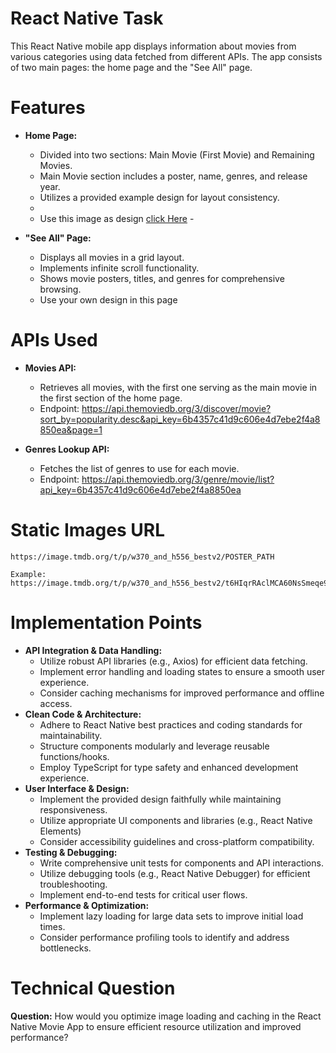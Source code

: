 
# React Native Task


This React Native mobile app displays information about movies from various categories using data fetched from different APIs. The app consists of two main pages: the home page and the "See All" page.



# Features
- **Home Page:**
   -   Divided into two sections: Main Movie (First Movie) and Remaining Movies.
    -   Main Movie section includes a poster, name, genres, and release year.
    -   Utilizes a provided example design for layout consistency.
    -   
    -   Use this image as design  [click Here](https://i.ibb.co/ws9bM13/TMA-TESt.png)    -   
      

- **"See All" Page:**
    -   Displays all movies in a grid layout.
    -   Implements infinite scroll functionality.
    -   Shows movie posters, titles, and genres for comprehensive browsing.
    -   Use your own design in this page




# APIs Used

- **Movies API:**

    -   Retrieves all movies, with the first one serving as the main movie in the first section of the home page.
    -   Endpoint: <https://api.themoviedb.org/3/discover/movie?sort_by=popularity.desc&api_key=6b4357c41d9c606e4d7ebe2f4a8850ea&page=1>

-   **Genres Lookup API:**

    -   Fetches the list of genres to use for each movie.
    -   Endpoint: <https://api.themoviedb.org/3/genre/movie/list?api_key=6b4357c41d9c606e4d7ebe2f4a8850ea>


# Static Images URL
```
https://image.tmdb.org/t/p/w370_and_h556_bestv2/POSTER_PATH

Example:
https://image.tmdb.org/t/p/w370_and_h556_bestv2/t6HIqrRAclMCA60NsSmeqe9RmNV.jpg
```



# Implementation Points

-   **API Integration & Data Handling:**
    -   Utilize robust API libraries (e.g., Axios) for efficient data fetching.
    -   Implement error handling and loading states to ensure a smooth user experience.
    -   Consider caching mechanisms for improved performance and offline access.
-   **Clean Code & Architecture:**
    -   Adhere to React Native best practices and coding standards for maintainability.
    -   Structure components modularly and leverage reusable functions/hooks.
    -   Employ TypeScript for type safety and enhanced development experience.
-   **User Interface & Design:**
    -   Implement the provided design faithfully while maintaining responsiveness.
    -   Utilize appropriate UI components and libraries (e.g., React Native Elements)
    -   Consider accessibility guidelines and cross-platform compatibility.
-   **Testing & Debugging:**
    -   Write comprehensive unit tests for components and API interactions.
    -   Utilize debugging tools (e.g., React Native Debugger) for efficient troubleshooting.
    -   Implement end-to-end tests for critical user flows.
-   **Performance & Optimization:**
    -   Implement lazy loading for large data sets to improve initial load times.
    -   Consider performance profiling tools to identify and address bottlenecks.



# Technical Question

**Question:** How would you optimize image loading and caching in the React Native Movie App to ensure efficient resource utilization and improved performance?
